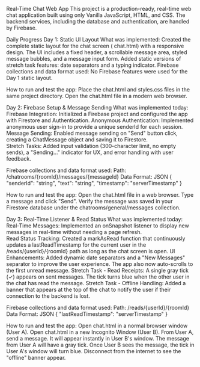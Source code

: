 Real-Time Chat Web App
This project is a production-ready, real-time web chat application built using only Vanilla JavaScript, HTML, and CSS. The backend services, including the database and authentication, are handled by Firebase.

Daily Progress
Day 1: Static UI Layout
  What was implemented:
    Created the complete static layout for the chat screen (
    chat.html) with a responsive design.
    The UI includes a fixed header, a scrollable message area, styled message bubbles, and a message input form.
    Added static versions of stretch task features: date separators and a typing indicator.
    Firebase collections and data format used:
    No Firebase features were used for the Day 1 static layout.
    
  How to run and test the app:
    Place the chat.html and styles.css files in the same project directory.
    Open the chat.html file in a modern web browser.

Day 2: Firebase Setup & Message Sending
  What was implemented today:
    Firebase Integration: Initialized a Firebase project and configured the app with Firestore and Authentication.
    Anonymous Authentication: Implemented anonymous user sign-in to provide a unique senderId for each session.
    Message Sending: Enabled message sending on "Send" button click, creating a ChatMessage object and saving it to Firestore.  
    Stretch Tasks: Added input validation (300-character limit, no empty sends), a "Sending..." indicator for UX, and error handling with user feedback.
  
  Firebase collections and data format used:
    Path: /chatrooms/{roomId}/messages/{messageId} 
    Data Format:
    JSON
    {
      "senderId": "string",
      "text": "string",
      "timestamp": "serverTimestamp"
    }
    
  How to run and test the app:
    Open the chat.html file in a web browser.
    Type a message and click "Send".
    Verify the message was saved in your Firestore database under the chatrooms/general/messages collection.

Day 3: Real-Time Listener & Read Status
  What was implemented today:
    Real-Time Messages: Implemented an onSnapshot listener to display new messages in real-time without needing a page refresh.    
    Read Status Tracking: Created a markAsRead function that continuously updates a lastReadTimestamp for the current user in the /reads/{userId}/{roomId} path as long as the chat screen is open.
    UI Enhancements: Added dynamic date separators and a "New Messages" separator to improve the user experience. The app also now auto-scrolls to the first unread message.
    Stretch Task - Read Receipts: A single gray tick (✓) appears on sent messages. The tick turns blue when the other user in the chat has read the message.
    Stretch Task - Offline Handling: Added a banner that appears at the top of the chat to notify the user if their connection to the backend is lost.
    
  Firebase collections and data format used:
    Path: /reads/{userId}/{roomId} 
    Data Format:
    JSON
    {
      "lastReadTimestamp": "serverTimestamp"
    }

  How to run and test the app:
    Open chat.html in a normal browser window (User A).
    Open chat.html in a new Incognito Window (User B).
    From User A, send a message. It will appear instantly in User B's window.
    The message from User A will have a gray tick. Once User B sees the message, the tick in User A's window will turn blue.
    Disconnect from the internet to see the "offline" banner appear.
